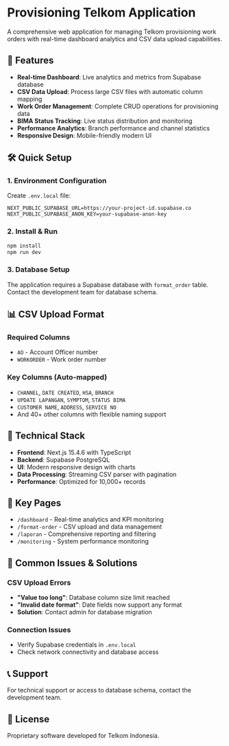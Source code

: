 # Provisioning Telkom Application

A comprehensive web application for managing Telkom provisioning work orders with real-time dashboard analytics and CSV data upload capabilities.

## 🚀 Features

- **Real-time Dashboard**: Live analytics and metrics from Supabase database
- **CSV Data Upload**: Process large CSV files with automatic column mapping
- **Work Order Management**: Complete CRUD operations for provisioning data
- **BIMA Status Tracking**: Live status distribution and monitoring
- **Performance Analytics**: Branch performance and channel statistics
- **Responsive Design**: Mobile-friendly modern UI

## 🛠️ Quick Setup

### 1. Environment Configuration
Create `.env.local` file:
```env
NEXT_PUBLIC_SUPABASE_URL=https://your-project-id.supabase.co
NEXT_PUBLIC_SUPABASE_ANON_KEY=your-supabase-anon-key
```

### 2. Install & Run
```bash
npm install
npm run dev
```

### 3. Database Setup
The application requires a Supabase database with `format_order` table. Contact the development team for database schema.

## 📊 CSV Upload Format

### Required Columns
- `AO` - Account Officer number
- `WORKORDER` - Work order number

### Key Columns (Auto-mapped)
- `CHANNEL`, `DATE CREATED`, `HSA`, `BRANCH`
- `UPDATE LAPANGAN`, `SYMPTOM`, `STATUS BIMA`
- `CUSTOMER NAME`, `ADDRESS`, `SERVICE NO`
- And 40+ other columns with flexible naming support

## 🔧 Technical Stack

- **Frontend**: Next.js 15.4.6 with TypeScript
- **Backend**: Supabase PostgreSQL
- **UI**: Modern responsive design with charts
- **Data Processing**: Streaming CSV parser with pagination
- **Performance**: Optimized for 10,000+ records

## 📝 Key Pages

- `/dashboard` - Real-time analytics and KPI monitoring
- `/format-order` - CSV upload and data management
- `/laporan` - Comprehensive reporting and filtering
- `/monitoring` - System performance monitoring

## 🐛 Common Issues & Solutions

### CSV Upload Errors
- **"Value too long"**: Database column size limit reached
- **"Invalid date format"**: Date fields now support any format
- **Solution**: Contact admin for database migration

### Connection Issues
- Verify Supabase credentials in `.env.local`
- Check network connectivity and database access

## 📞 Support

For technical support or access to database schema, contact the development team.

## 📄 License

Proprietary software developed for Telkom Indonesia.
